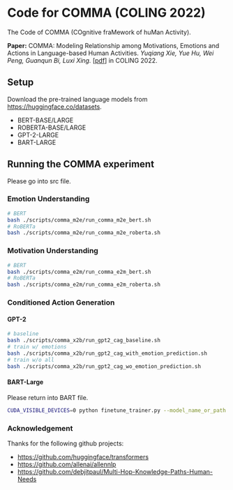 # Code for COMMA (COLING 2022)

The Code of COMMA (COgnitive fraMework of huMan Activity).

**Paper:** COMMA: Modeling Relationship among Motivations, Emotions and Actions in Language-based Human Activities. *Yuqiang Xie, Yue Hu, Wei Peng, Guanqun Bi, Luxi Xing.* [[pdf](https://arxiv.org/abs/2209.06470)] in COLING 2022.

## Setup

Download the pre-trained language models from https://huggingface.co/datasets.
- BERT-BASE/LARGE
- ROBERTA-BASE/LARGE
- GPT-2-LARGE
- BART-LARGE

## Running the COMMA experiment

Please go into src file.
### Emotion Understanding
```bash
# BERT
bash ./scripts/comma_m2e/run_comma_m2e_bert.sh
# RoBERTa
bash ./scripts/comma_m2e/run_comma_m2e_roberta.sh
```

### Motivation Understanding
```bash
# BERT
bash ./scripts/comma_e2m/run_comma_e2m_bert.sh
# RoBERTa
bash ./scripts/comma_e2m/run_comma_e2m_roberta.sh
```

### Conditioned Action Generation

#### GPT-2
```bash
# baseline
bash ./scripts/comma_x2b/run_gpt2_cag_baseline.sh
# train w/ emotions
bash ./scripts/comma_x2b/run_gpt2_cag_with_emotion_prediction.sh
# train w/o all
bash ./scripts/comma_x2b/run_gpt2_cag_wo_emotion_prediction.sh
```
#### BART-Large

Please return into BART file.
```bash
CUDA_VISIBLE_DEVICES=0 python finetune_trainer.py --model_name_or_path ./model/bart-large --data_dir ./bart_data/mber/ --output_dir ./output --learning_rate=3e-5 --do_train --do_eval --do_predict --evaluation_strategy steps --predict_with_generate --n_val 1000 --overwrite_output_dir --per_device_train_batch_size 8 --gradient_accumulation_steps 4
```

### Acknowledgement
Thanks for the following github projects:
- https://github.com/huggingface/transformers
- https://github.com/allenai/allennlp
- https://github.com/debjitpaul/Multi-Hop-Knowledge-Paths-Human-Needs

